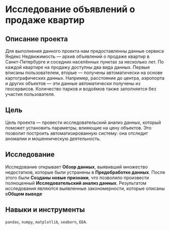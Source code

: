 # Исследование объявлений о продаже квартир

## Описание проекта

Для выполнения данного проекта нам предоставленны данные сервиса Яндекс Недвижимость — архив объявлений о продаже квартир в Санкт-Петербурге и соседних населённых пунктах за несколько лет. 
По каждой квартире на продажу доступны два вида данных. Первые вписаны пользователем, вторые — получены автоматически на основе картографических данных. Например, расстояние до центра, аэропорта и других объектов — эти данные автоматически получены из геосервисов. Количество парков и водоёмов также заполняется без участия пользователя.

## Цель

Цель проекта — провести исследовательский анализ данных, который поможет установить параметры, влияющие на цену объектов. Это позволит построить автоматизированную систему: она отследит аномалии и мошенническую деятельность. 

## Исследование

Исследование открывает **Обзор данных**, выявивший множество недостатков, которые были устранены в **Предобработке данных**. После этого были **Созданы новые признаки**, что позволило произвести полноценный **Исследовательский анализ данных**. Результатом исследования являются выявленные закономерности, которые описаны в**Общем выводе**

## Навыки и инструменты

`pandas`, `numpy`, `matplotlib`, `seaborn`, `EDA`.

